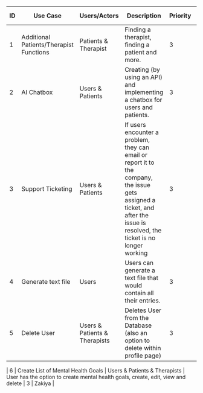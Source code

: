| ID  | Use Case  | Users/Actors | Description | Priority | Team Member |
|---|---|---|---|---|---|
| 1 | Additional Patients/Therapist Functions | Patients & Therapist | Finding a therapist, finding a patient and more. | 3 | Grace |
| 2 | AI Chatbox | Users & Patients | Creating (by using an API) and implementing a chatbox for users and patients. | 3 | Yin |
| 3 | Support Ticketing | Users & Patients | If users encounter a problem, they can email or report it to the company, the issue gets assigned a ticket, and after the issue is resolved, the ticket is no longer working | 3 | Dilpreet |
| 4 | Generate text file | Users | Users can generate a text file that would contain all their entries. | 3 | Karandeep Singh |
| 5 | Delete User | Users & Patients & Therapists | Deletes User from the Database (also an option to delete within profile page) | 3 | Sabrina |

| 6 | Create List of Mental Health Goals | Users & Patients & Therapists | User has the option to create mental health goals, create, edit, view and delete | 3 | Zakiya |
